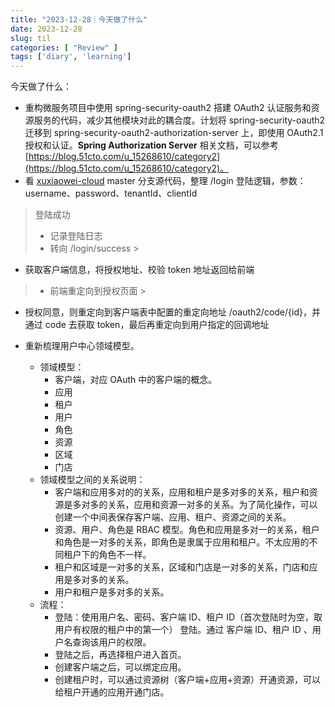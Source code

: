 ```yaml
---
title: "2023-12-28｜今天做了什么"
date: 2023-12-28
slug: til
categories: [ "Review" ]
tags: ['diary', 'learning']
---
```


今天做了什么：

- 重构微服务项目中使用 spring-security-oauth2 搭建 OAuth2 认证服务和资源服务的代码，减少其他模块对此的耦合度。计划将
  spring-security-oauth2 迁移到 spring-security-oauth2-authorization-server 上，即使用 OAuth2.1 授权和认证。**Spring
  Authorization Server**
  相关文档，可以参考 [https://blog.51cto.com/u_15268610/category2](https://blog.51cto.com/u_15268610/category2)。
- 看 [xuxiaowei-cloud](https://github.com/xuxiaowei-cloud/xuxiaowei-cloud) master 分支源代码，整理 /login
  登陆逻辑，参数：username、password、tenantId、clientId

> 登陆成功
>
> - 记录登陆日志
> - 转向 /login/success
    >
- 获取客户端信息，将授权地址、校验 token 地址返回给前端
>   - 前端重定向到授权页面
      >
- 授权同意，则重定向到客户端表中配置的重定向地址 /oauth2/code/{id}，并通过 code 去获取 token，最后再重定向到用户指定的回调地址

- 重新梳理用户中心领域模型。

    - 领域模型：
        - 客户端，对应 OAuth 中的客户端的概念。
        - 应用
        - 租户
        - 用户
        - 角色
        - 资源
        - 区域
        - 门店
    - 领域模型之间的关系说明：
        - 客户端和应用多对的的关系，应用和租户是多对多的关系，租户和资源是多对多的关系，应用和资源一对多的关系。为了简化操作，可以创建一个中间表保存客户端、应用、租户、资源之间的关系。
        - 资源、用户、角色是 RBAC 模型。角色和应用是多对一的关系，租户和角色是一对多的关系，即角色是隶属于应用和租户。不太应用的不同租户下的角色不一样。
        - 租户和区域是一对多的关系，区域和门店是一对多的关系，门店和应用是多对多的关系。
        - 用户和租户是多对多的关系。
    - 流程：
        - 登陆：使用用户名、密码、客户端 ID、租户 ID（首次登陆时为空，取用户有权限的租户中的第一个） 登陆。通过 客户端 ID、租户
          ID 、用户名查询该用户的权限。
        - 登陆之后，再选择租户进入首页。
        - 创建客户端之后，可以绑定应用。
        - 创建租户时，可以通过资源树（客户端+应用+资源）开通资源，可以给租户开通的应用开通门店。
